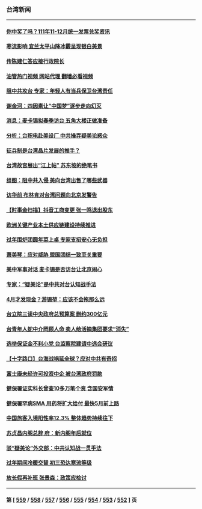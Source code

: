 ### 台湾新闻
---
#### [你中奖了吗？111年11-12月统一发票兑奖资讯](../../pages/ncid1349361/n13915110.md?01260045) 
#### [寒流影响 宜兰太平山降冰霰呈现银白美景](../../pages/ncid1349361/n13915090.md?01260045) 
#### [传陈建仁答应接行政院长](../../pages/ncid1349361/n13915002.md?01260045) 
#### [油管热门视频 网站代理 翻墙必看视频](http://138.2.39.72:81/youtube.html?epic-marker?01260045)
#### [阻中共攻台 专家：年轻人有当兵保卫台湾责任](../../pages/ncid1349361/n13914598.md?01260045) 
#### [谢金河：四因素让“中国梦”逐步走向幻灭](../../pages/ncid1349361/n13914731.md?01260045) 
#### [消息：麦卡锡拟春季访台 五角大楼正做准备](../../pages/ncid1349361/n13914316.md?01260045) 
#### [分析：台积电赴美设厂 中共操弄疑美论惑众](../../pages/ncid1349361/n13913974.md?01260045) 
#### [征兵制是台湾晶片发展的推手？](../../pages/ncid1349361/n13913547.md?01260045) 
#### [台湾故宫展出“江上帖” 苏东坡的绝笔书](../../pages/ncid1349361/n13908044.md?01260045) 
#### [组图：阻中共入侵 美向台湾出售了哪些武器](../../pages/ncid1349361/n13904268.md?01260045) 
#### [访华前 布林肯对台湾问题向北京发警告](../../pages/ncid1349361/n13912607.md?01260045) 
#### [【时事金扫描】抖音工商变更 张一鸣退出股东](../../pages/ncid1349361/n13912533.md?01260045) 
#### [欧洲关键产业本土供应链建设持续推进](../../pages/ncid1349361/n13912048.md?01260045) 
#### [过年围炉团圆年菜上桌 专家支招安心无负担](../../pages/ncid1349361/n13912362.md?01260045) 
#### [萧美琴：应对威胁 盟国团结一致至关重要](../../pages/ncid1349361/n13912372.md?01260045) 
#### [美中军事对话 麦卡锡是否访台让北京闹心](../../pages/ncid1349361/n13912004.md?01260045) 
#### [专家：“疑美论”是中共对台认知战手法](../../pages/ncid1349361/n13910776.md?01260045) 
#### [4月才发现金？游锡堃：应该不会拖那么远](../../pages/ncid1349361/n13911189.md?01260045) 
#### [台立院三读中央政府总预算案 删约300亿元](../../pages/ncid1349361/n13911190.md?01260045) 
#### [台青年人蛇中介罔顾人命 卖人给活摘集团要求“消失”](../../pages/ncid1349361/n13911192.md?01260045) 
#### [选举保证金不利小党  台监察院建请中选会研议](../../pages/ncid1349361/n13911195.md?01260045) 
#### [【十字路口】台海战祸延全球？应对中共有奇招](../../pages/ncid1349361/n13911093.md?01260045) 
#### [富士康未经许可投资中企 被台湾政府罚款](../../pages/ncid1349361/n13911134.md?01260045) 
#### [健保署证实科长曾查10多万笔个资 含国安军情](../../pages/ncid1349361/n13911085.md?01260045) 
#### [健保署罕病SMA 用药将扩大给付 最快5月前上路](../../pages/ncid1349361/n13911092.md?01260045) 
#### [中国旅客入境阳性率12.3% 整体趋势持续往下](../../pages/ncid1349361/n13911086.md?01260045) 
#### [苏贞昌内阁总辞 府：新内阁年后就位](../../pages/ncid1349361/n13911009.md?01260045) 
#### [驳“疑美论”外交部：中共认知战一贯手法](../../pages/ncid1349361/n13910979.md?01260045) 
#### [过年期间冷暖交替 初三恐达寒流等级](../../pages/ncid1349361/n13911015.md?01260045) 
#### [放长假再补班 张景森：政策应检讨](../../pages/ncid1349361/n13911013.md?01260045) 

---
#### 第 [ [559](./559.md?01260045) / [558](./558.md?01260045) / [557](./557.md?01260045) / [556](./556.md?01260045) / [555](./555.md?01260045) / [554](./554.md?01260045) / [553](./553.md?01260045) / [552](./552.md?01260045) ] 页
